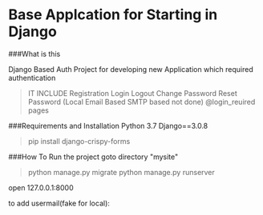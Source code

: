 # Base Applcation for Starting in Django

###What is this

Django Based Auth Project for developing new Application which required authentication
>IT INCLUDE
>Registration
>Login
>Logout
>Change Password
>Reset Password (Local Email Based SMTP based not done)
>@login_reuired pages

###Requirements and Installation
Python 3.7
Django==3.0.8

>pip install django-crispy-forms

###How To Run the project
goto directory "mysite"
>python manage.py migrate
>python manage.py runserver

open 127.0.0.1:8000

to add usermail(fake for local):